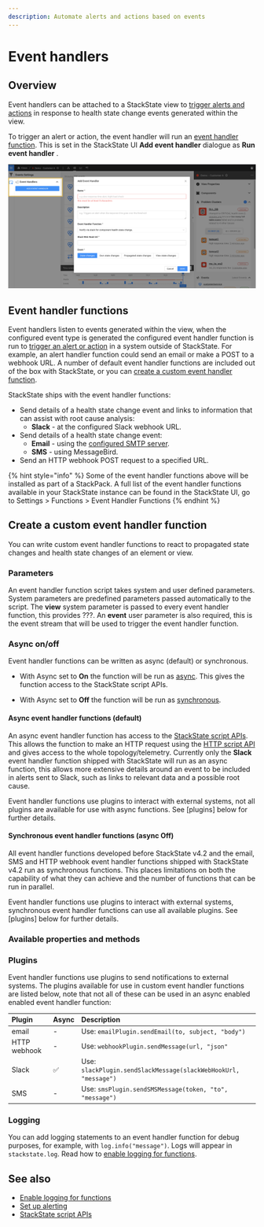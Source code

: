 ```yaml
---
description: Automate alerts and actions based on events
---
```


# Event handlers

## Overview

Event handlers can be attached to a StackState view to [trigger alerts and actions](/use/health-state-and-alerts/set-up-alerting.md) in response to health state change events generated within the view.

To trigger an alert or action, the event handler will run an [event handler function](#event-handler-functions). This is set in the StackState UI **Add event handler** dialogue as **Run event handler** .

![Add an event handler](/.gitbook/assets/event_handlers_tab.png)

## Event handler functions

Event handlers listen to events generated within the view, when the configured event type is generated the configured event handler function is run to [trigger an alert or action](/use/health-state-and-alerts/set-up-alerting.md) in a system outside of StackState. For example, an alert handler function could send an email or make a POST to a webhook URL. A number of default event handler functions are included out of the box with StackState, or you can [create a custom event handler function](#create-a-custom-event-handler-function). 

StackState ships with the event handler functions:

- Send details of a health state change event and links to information that can assist with root cause analysis:
    - **Slack** - at the configured Slack webhook URL.
- Send details of a health state change event:
    - **Email** - using the [configured SMTP server](/configure/topology/configure-email-alerts.md).
    - **SMS** - using MessageBird.
- Send an HTTP webhook POST request to a specified URL.

{% hint style="info" %}
Some of the event handler functions above will be installed as part of a StackPack. A full list of the event handler functions available in your StackState instance can be found in the StackState UI, go to
Settings > Functions > Event Handler Functions
{% endhint %}

## Create a custom event handler function

You can write custom event handler functions to react to propagated state changes and health state changes of an element or view. 

### Parameters

An event handler function script takes system and user defined parameters. System parameters are predefined parameters passed automatically to the script. The **view** system parameter is passed to every event handler function, this provides ???. An **event** user parameter is also required, this is the event stream that will be used to trigger the event handler function.

### Async on/off

Event handler functions can be written as async (default) or synchronous. 

* With Async set to **On** the function will be run as [async](#async-event-handler-functions-default). This gives the function access to the StackState script APIs.

* With Async set to **Off** the function will be run as [synchronous](#synchronous-event-handler-functions-async-off).

#### Async event handler functions (default)

An async event handler function has access to the [StackState script APIs](/develop/reference/scripting/script-apis). This allows the function to make an HTTP request using the [HTTP script API](/develop/reference/scripting/script-apis/http.md) and gives access to the whole topology/telemetry. Currently only the **Slack** event handler function shipped with StackState will run as an async function, this allows more extensive details around an event to be included in alerts sent to Slack, such as links to relevant data and a possible root cause. 

Event handler functions use plugins to interact with external systems, not all plugins are available for use with async functions. See [plugins] below for further details.

#### Synchronous event handler functions (async Off)

All event handler functions developed before StackState v4.2 and the email, SMS and HTTP webhook event handler functions shipped with StackState v4.2 run as synchronous functions. This places limitations on both the capability of what they can achieve and the number of functions that can be run in parallel.

Event handler functions use plugins to interact with external systems, synchronous event handler functions can use all available plugins. See [plugins] below for further details.

### Available properties and methods

### Plugins

Event handler functions use plugins to send notifications to external systems. The plugins available for use in custom event handler functions are listed below, note that not all of these can be used in an async enabled enabled event handler function:

| Plugin | Async | Description |
|:---|:---|:---|
| email | - | Use: `emailPlugin.sendEmail(to, subject, "body")` |
| HTTP webhook | - | Use: `webhookPlugin.sendMessage(url, "json"` | |
| Slack | ✅ | Use: `slackPlugin.sendSlackMessage(slackWebHookUrl, "message")` |
| SMS | - | Use: `smsPlugin.sendSMSMessage(token, "to", "message")`|


### Logging

You can add logging statements to an event handler function for debug purposes, for example, with `log.info("message")`. Logs will appear in `stackstate.log`. Read how to [enable logging for functions](/configure/logging/).

## See also

- [Enable logging for functions](/configure/logging/)
- [Set up alerting](/use/health-state-and-alerts/set-up-alerting.md)
- [StackState script APIs](/develop/reference/scripting/script-apis)